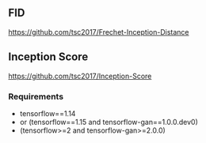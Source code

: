 ## FID
https://github.com/tsc2017/Frechet-Inception-Distance

## Inception Score
https://github.com/tsc2017/Inception-Score
### Requirements
+ tensorflow==1.14 
+ or (tensorflow==1.15 and tensorflow-gan==1.0.0.dev0) 
+ (tensorflow>=2 and tensorflow-gan>=2.0.0)